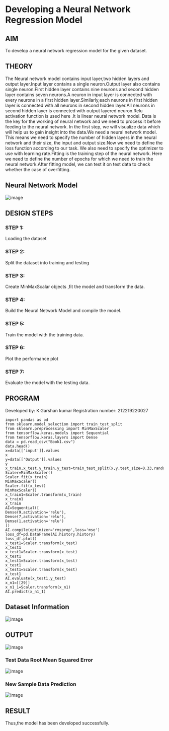 # Developing a Neural Network Regression Model

## AIM

To develop a neural network regression model for the given dataset.

## THEORY

The Neural network model contains input layer,two hidden layers and output layer.Input layer contains a single neuron.Output layer also contains single neuron.First hidden layer contains nine neurons and second hidden layer contains seven neurons.A neuron in input layer is connected with every neurons in a first hidden layer.Similarly,each neurons in first hidden layer is connected with all neurons in second hidden layer.All neurons in second hidden layer is connected with output layered neuron.Relu activation function is used here .It is linear neural network model. Data is the key for the working of neural network and we need to process it before feeding to the neural network. In the first step, we will visualize data which will help us to gain insight into the data.We need a neural network model. This means we need to specify the number of hidden layers in the neural network and their size, the input and output size.Now we need to define the loss function according to our task. We also need to specify the optimizer to use with learning rate.Fitting is the training step of the neural network. Here we need to define the number of epochs for which we need to train the neural network.After fitting model, we can test it on test data to check whether the case of overfitting.

## Neural Network Model

![image](https://user-images.githubusercontent.com/112486797/187452781-b524d476-632f-42d1-8bf3-f1a649e832ef.png)


## DESIGN STEPS

### STEP 1:

Loading the dataset

### STEP 2:

Split the dataset into training and testing

### STEP 3:

Create MinMaxScalar objects ,fit the model and transform the data.

### STEP 4:

Build the Neural Network Model and compile the model.

### STEP 5:

Train the model with the training data.

### STEP 6:

Plot the performance plot

### STEP 7:

Evaluate the model with the testing data.

## PROGRAM
Developed by: K.Garshan kumar
Registration number: 212219220027
```
import pandas as pd
from sklearn.model_selection import train_test_split
from sklearn.preprocessing import MinMaxScaler
from tensorflow.keras.models import Sequential
from tensorflow.keras.layers import Dense
data = pd.read_csv("Book1.csv")
data.head()
x=data[['input']].values
x
y=data[['Output']].values
y
x_train,x_test,y_train,y_test=train_test_split(x,y,test_size=0.33,random_state=33)
Scaler=MinMaxScaler()
Scaler.fit(x_train)
MinMaxScaler()
Scaler.fit(x_test)
MinMaxScaler()
x_train1=Scaler.transform(x_train)
x_train1
x_train
AI=Sequential([
Dense(9,activation='relu'),
Dense(7,activation='relu'),
Dense(1,activation='relu')
])
AI.compile(optimizer='rmsprop',loss='mse')
loss_df=pd.DataFrame(AI.history.history)
loss_df.plot()
x_test1=Scaler.transform(x_test)
x_test1
x_test1=Scaler.transform(x_test)
x_test1
x_test1=Scaler.transform(x_test)
x_test1
x_test1=Scaler.transform(x_test)
x_test1
AI.evaluate(x_test1,y_test)
x_n1=[[29]]
x_n1_1=Scaler.transform(x_n1)
AI.predict(x_n1_1)
```

## Dataset Information

![image](https://user-images.githubusercontent.com/112486797/187454584-bb4c2216-3996-4b6e-81dd-a0061e1cbc25.png)


## OUTPUT

![image](https://user-images.githubusercontent.com/112486797/187455160-4a97ead4-d62f-41d6-a7c0-23bd79643bc9.png)




### Test Data Root Mean Squared Error

![image](https://user-images.githubusercontent.com/112486797/187455478-0e36bc4c-eb52-4aab-9770-2397ddcf37cd.png)


### New Sample Data Prediction
![image](https://user-images.githubusercontent.com/112486797/187455614-76dcc90e-9012-49f9-9f04-95738a5d3911.png)




## RESULT
Thus,the model has been developed successfully.
